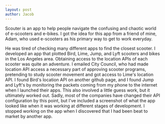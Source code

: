 ```yaml
---
layout: post 
author: Jacob
---
```


Scouter is an app to help people navigate the confusing and chaotic world of e-scooters and e-bikes. I got the idea for this app from a friend of mine, Adam, who used e-scooters as his primary way to get to work everyday. 

He was tired of checking many different apps to find the closest scooter. I developed an app that plotted Bird, Lime, Jump, and Lyft scooters and bikes in the Los Angeles area. Obtaining access to the location APIs of each scooter was quite an adventure. I emailed City Council, who had made location API access a necessary part of approving scooter programs, pretending to study scooter movement and got access to Lime's location API. I found Bird's location API on another github page, and I found Jump and Lyft's by monitoring the packets coming from my phone to the internet when I launched their apps. This also involved a little guess work, but it ultimately worked out. Sadly, most of the companies have changed their API configuration by this point, but I've included a screenshot of what the app looked like when it was working at different stages of development. I stopped working on the app when I discovered that I had been beat to market by another app.

